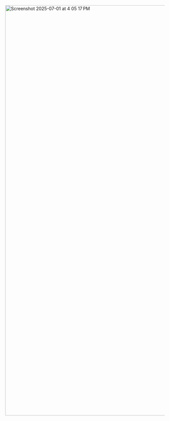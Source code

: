 <img width="1296" alt="Screenshot 2025-07-01 at 4 05 17 PM" src="https://github.com/user-attachments/assets/5e68abbf-c1ff-4cdb-a55a-62a5c4f17a33" />

